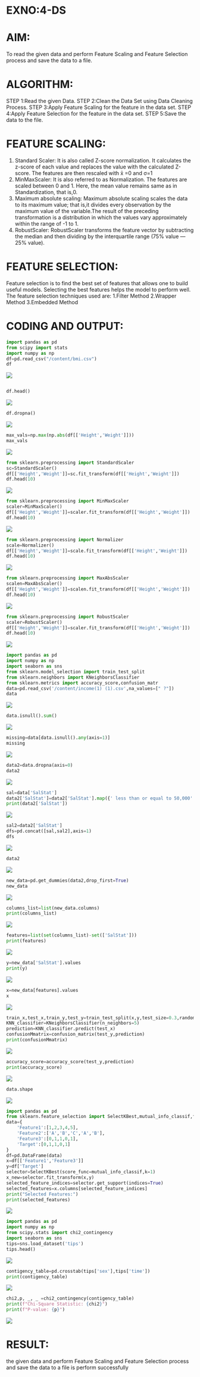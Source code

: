 # EXNO:4-DS
# AIM:
To read the given data and perform Feature Scaling and Feature Selection process and save the
data to a file.

# ALGORITHM:
STEP 1:Read the given Data.
STEP 2:Clean the Data Set using Data Cleaning Process.
STEP 3:Apply Feature Scaling for the feature in the data set.
STEP 4:Apply Feature Selection for the feature in the data set.
STEP 5:Save the data to the file.

# FEATURE SCALING:
1. Standard Scaler: It is also called Z-score normalization. It calculates the z-score of each value and replaces the value with the calculated Z-score. The features are then rescaled with x̄ =0 and σ=1
2. MinMaxScaler: It is also referred to as Normalization. The features are scaled between 0 and 1. Here, the mean value remains same as in Standardization, that is,0.
3. Maximum absolute scaling: Maximum absolute scaling scales the data to its maximum value; that is,it divides every observation by the maximum value of the variable.The result of the preceding transformation is a distribution in which the values vary approximately within the range of -1 to 1.
4. RobustScaler: RobustScaler transforms the feature vector by subtracting the median and then dividing by the interquartile range (75% value — 25% value).

# FEATURE SELECTION:
Feature selection is to find the best set of features that allows one to build useful models. Selecting the best features helps the model to perform well.
The feature selection techniques used are:
1.Filter Method
2.Wrapper Method
3.Embedded Method

# CODING AND OUTPUT:
```py
import pandas as pd
from scipy import stats
import numpy as np
df=pd.read_csv("/content/bmi.csv")
df
```
![](./out1.png)
```py

df.head()
```
![](./out2.png)
```py
df.dropna()
```
![](./out3.png)
```py
max_vals=np.max(np.abs(df[['Height','Weight']]))
max_vals
```
![](./out4.png)
```py
from sklearn.preprocessing import StandardScaler
sc=StandardScaler()
df[['Height','Weight']]=sc.fit_transform(df[['Height','Weight']])
df.head(10)
```
![](./out5.png)

```py
from sklearn.preprocessing import MinMaxScaler
scaler=MinMaxScaler()
df[['Height','Weight']]=scaler.fit_transform(df[['Height','Weight']])
df.head(10)
```

![](./out6.png)
```py
from sklearn.preprocessing import Normalizer
scale=Normalizer()
df[['Height','Weight']]=scale.fit_transform(df[['Height','Weight']])
df.head(10)
```
![](./out7.png)

```py
from sklearn.preprocessing import MaxAbsScaler
scalen=MaxAbsScaler()
df[['Height','Weight']]=scalen.fit_transform(df[['Height','Weight']])
df.head(10)
```
![](./out9.png)

```py
from sklearn.preprocessing import RobustScaler
scaler=RobustScaler()
df[['Height','Weight']]=scaler.fit_transform(df[['Height','Weight']])
df.head(10)
```
![](./out10.png)

```py
import pandas as pd
import numpy as np
import seaborn as sns
from sklearn.model_selection import train_test_split
from sklearn.neighbors import KNeighborsClassifier
from sklearn.metrics import accuracy_score,confusion_matr
data=pd.read_csv('/content/income(1) (1).csv',na_values=[" ?"])
data
```
![](./out11.png)

```py
data.isnull().sum()
```
![](./out12.png)

```py
missing=data[data.isnull().any(axis=1)]
missing
```
![](./out13.png)

```py
data2=data.dropna(axis=0)
data2
```
![](./out14.png)
```py
sal=data['SalStat']
data2['SalStat']=data2['SalStat'].map({' less than or equal to 50,000':0,' greater than 50,000':1})
print(data2['SalStat'])
```
![](./out15.png)
```py
sal2=data2['SalStat']
dfs=pd.concat([sal,sal2],axis=1)
dfs
```
![](./out16.png)
```py
data2
```
![](./out17.png)

```py
new_data=pd.get_dummies(data2,drop_first=True)
new_data
```
![](./out18.png)
```py
columns_list=list(new_data.columns)
print(columns_list)
```
![](./out19.png)
```py
features=list(set(columns_list)-set(['SalStat']))
print(features)
```
![](./out20.png)
```py
y=new_data['SalStat'].values
print(y)
```
![](./out21.png)
```py
x=new_data[features].values
x
```
![](./out22.png)
```py
train_x,test_x,train_y,test_y=train_test_split(x,y,test_size=0.3,random_state=0)
KNN_classifier=KNeighborsClassifier(n_neighbors=5)
prediction=KNN_classifier.predict(test_x)
confusionMmatrix=confusion_matrix(test_y,prediction)
print(confusionMmatrix)
```
![](./out23.png)

```py
accuracy_score=accuracy_score(test_y,prediction)
print(accuracy_score)
```
![](./out24.png)
```py
data.shape
```
![](./out25.png)

```py
import pandas as pd
from sklearn.feature_selection import SelectKBest,mutual_info_classif,f_classif
data={
    'Feature1':[1,2,3,4,5],
    'Feature2':['A','B','C','A','B'],
    'Feature3':[0,1,1,0,1],
    'Target':[0,1,1,0,1]
}
df=pd.DataFrame(data)
x=df[['Feature1','Feature3']]
y=df['Target']
selector=SelectKBest(score_func=mutual_info_classif,k=1)
x_new=selector.fit_transform(x,y)
selected_feature_indices=selector.get_support(indices=True)
selected_features=x.columns[selected_feature_indices]
print("Selected Features:")
print(selected_features)
```
![](./out26.png)

```py
import pandas as pd
import numpy as np
from scipy.stats import chi2_contingency
import seaborn as sns
tips=sns.load_dataset('tips')
tips.head()
```
![](./out27.png)

```py
contigency_table=pd.crosstab(tips['sex'],tips['time'])
print(contigency_table)
```
![](./out28.png)

```py
chi2,p, _, _ =chi2_contingency(contigency_table)
print(f"Chi-Square Statistic: {chi2}")
print(f"P-value: {p}")
```
![](./out29.png)

# RESULT:
the given data and perform Feature Scaling and Feature Selection process and save the
data to a file is perform successfully
